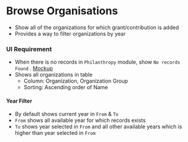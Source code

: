 # Browse Organisations

- Show all of the organizations for which grant/contribution is added
- Provides a way to filter organizations by year

### UI Requirement

- When there is no records in `Philanthropy` module, show  `No records Found` . [Mockup](https://gallery.io/projects/MCHbtQVoQ2HCZfBS-vT-eRyP/files/MCEJu8Y2hyDSceFxuBexkH0jiRKGYUymzIs)
- Shows all organizations in table  
  - Column: Organization, Organization Group
  - Sorting: Ascending order of Name

#### Year Filter

- By default shows current year in `From` & `To`
- `From` shows all available year for which records exists
- `To` shows year selected in `From` and all other available years which is higher than year selected in `From`

